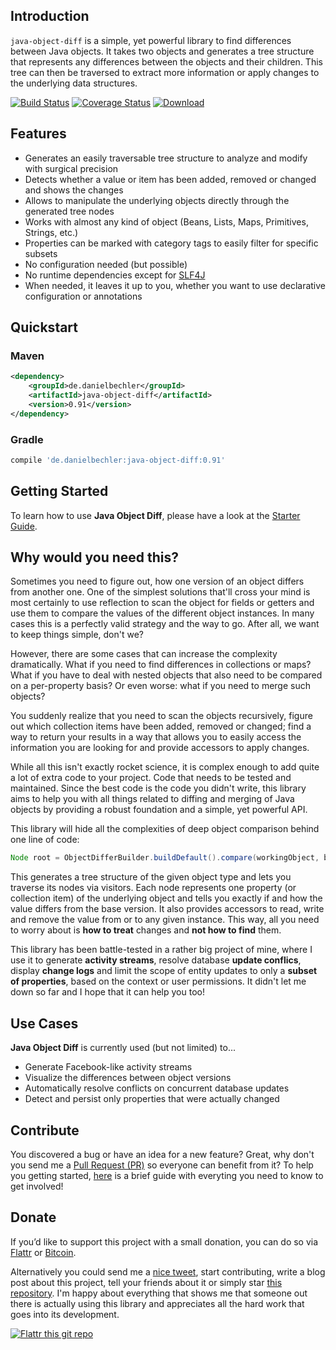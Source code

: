 ## Introduction

`java-object-diff` is a simple, yet powerful library to find differences between Java objects. It takes two objects and generates a tree structure that represents any differences between the objects and their children. This tree can then be traversed to extract more information or apply changes to the underlying data structures.

[![Build Status](https://travis-ci.org/SQiShER/java-object-diff.svg?branch=master)](https://travis-ci.org/SQiShER/java-object-diff) 
[![Coverage Status](https://coveralls.io/repos/SQiShER/java-object-diff/badge.png?branch=master)](https://coveralls.io/r/SQiShER/java-object-diff?branch=master)
[![Download](https://api.bintray.com/packages/sqisher/maven/java-object-diff/images/download.svg)](https://bintray.com/sqisher/maven/java-object-diff/_latestVersion)

## Features

* Generates an easily traversable tree structure to analyze and modify with surgical precision
* Detects whether a value or item has been added, removed or changed and shows the changes
* Allows to manipulate the underlying objects directly through the generated tree nodes
* Works with almost any kind of object (Beans, Lists, Maps, Primitives, Strings, etc.)
* Properties can be marked with category tags to easily filter for specific subsets
* No configuration needed (but possible)
* No runtime dependencies except for [SLF4J](http://www.slf4j.org/)
* When needed, it leaves it up to you, whether you want to use declarative configuration or annotations

## Quickstart

### Maven

```xml
<dependency>
    <groupId>de.danielbechler</groupId>
    <artifactId>java-object-diff</artifactId>
    <version>0.91</version>
</dependency>
```

### Gradle

```groovy
compile 'de.danielbechler:java-object-diff:0.91'
```

## Getting Started

To learn how to use **Java Object Diff**, please have a look at the [Starter Guide](https://github.com/SQiShER/java-object-diff/wiki/Getting-Started).

## Why would you need this?

Sometimes you need to figure out, how one version of an object differs from another one. One of the simplest solutions that'll cross your mind is most certainly to use reflection to scan the object for fields or getters and use them to compare the values of the different object instances. In many cases this is a perfectly valid strategy and the way to go. After all, we want to keep things simple, don't we?

However, there are some cases that can increase the complexity dramatically. What if you need to find differences in collections or maps? What if you have to deal with nested objects that also need to be compared on a per-property basis? Or even worse: what if you need to merge such objects?

You suddenly realize that you need to scan the objects recursively, figure out which collection items have been added, removed or changed; find a way to return your results in a way that allows you to easily access the information you are looking for and provide accessors to apply changes.

While all this isn't exactly rocket science, it is complex enough to add quite a lot of extra code to your project. Code that needs to be tested and maintained. Since the best code is the code you didn't write, this library aims to help you with all things related to diffing and merging of Java objects by providing a robust foundation and a simple, yet powerful API.

This library will hide all the complexities of deep object comparison behind one line of code:

```java
Node root = ObjectDifferBuilder.buildDefault().compare(workingObject, baseObject);
```

This generates a tree structure of the given object type and lets you traverse its nodes via visitors. Each node represents  one property (or collection item) of the underlying object and tells you exactly if and how the value differs from the base version. It also  provides accessors to read, write and remove the value from or to any given instance. This way, all you need to worry about is **how to treat** changes and **not how to find** them.

This library has been battle-tested in a rather big project of mine, where I use it to generate **activity streams**, resolve database **update conflics**, display **change logs** and limit the scope of entity updates to only a **subset of properties**, based on the context or user permissions. It didn't let me down so far and I hope that it can help you too!

## Use Cases

**Java Object Diff** is currently used (but not limited) to...

* Generate Facebook-like activity streams
* Visualize the differences between object versions
* Automatically resolve conflicts on concurrent database updates
* Detect and persist only properties that were actually changed

## Contribute

You discovered a bug or have an idea for a new feature? Great, why don't you send me a [Pull 
Request (PR)](https://help.github.com/articles/using-pull-requests) so everyone can benefit from it? To help you getting started, [here](https://github.com/SQiShER/java-object-diff/blob/master/CONTRIBUTING.md) is a brief guide with everyting you need to know to get involved!

## Donate

If you’d like to support this project with a small donation, you can do so via  [Flattr](https://flattr.com/submit/auto?user_id=SQiShER&url=https://github.com/SQiShER/java-object-diff&title=java-object-diff&language=&tags=github&category=software) or [Bitcoin](https://blockchain.info/address/19kRmHJ4qMnYCY6rnY6kCf96Prj6WGxisk).

Alternatively you could send me a [nice tweet](https://twitter.com/SQiShER), start contributing, write a blog post about this project, tell your friends about it or simply star [this repository](https://github.com/SQiShER/java-object-diff). I'm happy about everything that shows me that someone out there is actually using this library and appreciates all the hard work that goes into its development.

[![Flattr this git repo](http://api.flattr.com/button/flattr-badge-large.png)](https://flattr.com/submit/auto?user_id=SQiShER&url=https://github.com/SQiShER/java-object-diff&title=java-object-diff&language=&tags=github&category=software)
